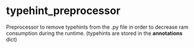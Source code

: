 # typehint_preprocessor

Preprocessor to remove typehints from the .py file in order to decrease ram consumption during the runtime. (typehints are stored in the __annotations__ dict)
